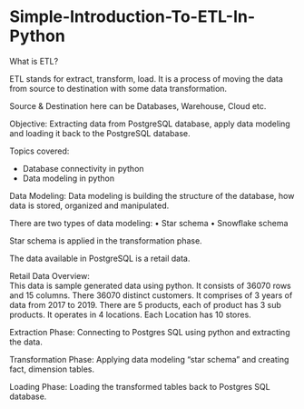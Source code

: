 # Simple-Introduction-To-ETL-In-Python


What is ETL?

ETL stands for extract, transform, load. It is a process of moving the data from source to destination with some data transformation.

Source & Destination here can be Databases, Warehouse, Cloud etc.

Objective:
Extracting data from PostgreSQL database, apply data modeling and loading it back to the PostgreSQL database.

Topics covered:
  * Database connectivity in python
  * Data modeling in python

Data Modeling:
Data modeling is building the structure of the database, how data is stored, organized and manipulated.

There are two types of data modeling:
  •	Star schema
  •	Snowflake schema

Star schema is applied in the transformation phase.

The data available in PostgreSQL is a retail data.

Retail Data Overview:	
This data is sample generated data using python.
It consists of 36070 rows and 15 columns. There 36070 distinct customers. It comprises of 3 years of data from 2017 to 2019. There are 5 products, each of product has 3 sub products. It operates in 4 locations. Each Location has 10 stores.

Extraction Phase:
Connecting to Postgres SQL using python and extracting the data. 

Transformation Phase:
Applying data modeling “star schema” and creating fact, dimension tables.

Loading Phase:
Loading the transformed tables back to Postgres SQL database.
